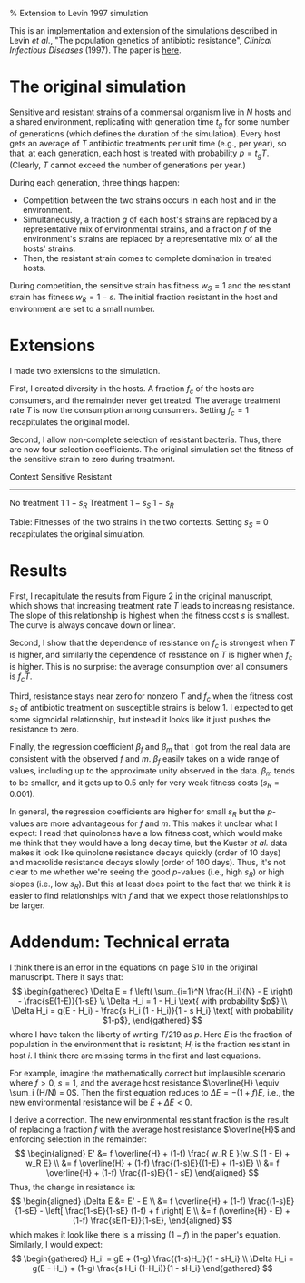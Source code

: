 % Extension to Levin 1997 simulation

This is an implementation and extension of the simulations described in Levin *et al*., "The population genetics of antibiotic resistance", *Clinical Infectious Diseases* (1997). The paper is [here](https://academic.oup.com/cid/article/24/Supplement_1/S9/283564/The-Population-Genetics-of-Antibiotic-Resistance).

# The original simulation

Sensitive and resistant strains of a commensal organism live in $N$ hosts and a
shared environment, replicating with generation time $t_g$ for some number of
generations (which defines the duration of the simulation). Every host gets an
average of $T$ antibiotic treatments per unit time (e.g., per year), so that,
at each generation, each host is treated with probability $p = t_g T$.
(Clearly, $T$ cannot exceed the number of generations per year.)

During each generation, three things happen:

- Competition between the two strains occurs in each host and in the environment.
- Simultaneously, a fraction $g$ of each host's strains are replaced by a representative mix of environmental strains, and a fraction $f$ of the environment's strains are replaced by a representative mix of all the hosts' strains.
- Then, the resistant strain comes to complete domination in treated hosts.

During competition, the sensitive strain has fitness $w_S = 1$ and the
resistant strain has fitness $w_R = 1-s$. The initial fraction resistant in the
host and environment are set to a small number.

# Extensions

I made two extensions to the simulation.

First, I created diversity in the hosts. A fraction $f_c$ of the hosts are
consumers, and the remainder never get treated. The average treatment rate $T$
is now the consumption among consumers. Setting $f_c = 1$ recapitulates the
original model.

Second, I allow non-complete selection of resistant bacteria. Thus, there are
now four selection coefficients. The original simulation set the fitness of the
sensitive strain to zero during treatment.

Context      Sensitive Resistant
-----------  --------- ---------
No treatment $1$       $1-s_R$
Treatment    $1-s_S$   $1-s_R$

Table: Fitnesses of the two strains in the two contexts. Setting $s_S = 0$ recapitulates the original simulation.

# Results

First, I recapitulate the results from Figure 2 in the original manuscript,
which shows that increasing treatment rate $T$ leads to increasing resistance.
The slope of this relationship is highest when the fitness cost $s$ is
smallest. The curve is always concave down or linear.

Second, I show that the dependence of resistance on $f_c$ is strongest when $T$
is higher, and similarly the dependence of resistance on $T$ is higher when
$f_c$ is higher. This is no surprise: the average consumption over all consumers
is $f_c T$.

Third, resistance stays near zero for nonzero $T$ and $f_c$ when the fitness
cost $s_S$ of antibiotic treatment on susceptible strains is below $1$. I
expected to get some sigmoidal relationship, but instead it looks like it just
pushes the resistance to zero.

Finally, the regression coefficient $\beta_f$ and $\beta_m$ that I got from the
real data are consistent with the observed $f$ and $m$. $\beta_f$ easily takes
on a wide range of values, including up to the approximate unity observed in
the data. $\beta_m$ tends to be smaller, and it gets up to $0.5$ only for very
weak fitness costs ($s_R = 0.001$).

In general, the regression coefficients are higher for small $s_R$ but the
$p$-values are more advantageous for $f$ and $m$. This makes it unclear what I
expect: I read that quinolones have a low fitness cost, which would make me
think that they would have a long decay time, but the Kuster *et al.* data
makes it look like quinolone resistance decays quickly (order of 10 days) and
macrolide resistance decays slowly (order of 100 days). Thus, it's not clear to
me whether we're seeing the good $p$-values (i.e., high $s_R$) or high slopes
(i.e., low $s_R$). But this at least does point to the fact that we think it is
easier to find relationships with $f$ and that we expect those relationships to
be larger.

# Addendum: Technical errata

I think there is an error in the equations on page S10 in the original manuscript. There it says that:
$$
\begin{gathered}
\Delta E = f \left( \sum_{i=1}^N \frac{H_i}{N} - E \right) - \frac{sE(1-E)}{1-sE} \\
\Delta H_i = 1 - H_i \text{ with probability $p$} \\
\Delta H_i = g(E - H_i) - \frac{s H_i (1 - H_i)}{1 - s H_i} \text{ with probability $1-p$},
\end{gathered}
$$
where I have taken the liberty of writing $T/219$ as $p$. Here $E$ is the
fraction of population in the environment that is resistant; $H_i$ is the
fraction resistant in host $i$. I think there are missing terms in the first and
last equations.

For example, imagine the mathematically correct but implausible scenario where
$f>0$, $s=1$, and the average host resistance $\overline{H} \equiv \sum_i (H/N) = 0$.
Then the first equation reduces to $\Delta E = -(1+f)E$, i.e., the new
environmental resistance will be $E + \Delta E < 0$.

I derive a correction. The new environmental resistant fraction is the result
of replacing a fraction $f$ with the average host resistance $\overline{H}$ and
enforcing selection in the remainder:
$$
\begin{aligned}
E' &= f \overline{H} + (1-f) \frac{ w_R E }{w_S (1 - E) + w_R E} \\
   &= f \overline{H} + (1-f) \frac{(1-s)E}{(1-E) + (1-s)E} \\
   &= f \overline{H} + (1-f) \frac{(1-s)E}{1 - sE}
\end{aligned}
$$
Thus, the change in resistance is:
$$
\begin{aligned}
\Delta E &= E' - E \\
 &= f \overline{H} + (1-f) \frac{(1-s)E}{1-sE} - \left[ \frac{1-sE}{1-sE} (1-f) + f \right] E \\
 &= f (\overline{H} - E) + (1-f) \frac{sE(1-E)}{1-sE},
\end{aligned}
$$
which makes it look like there is a missing $(1-f)$ in the paper's equation. Similarly, I would expect:
$$
\begin{gathered}
H_i' = gE + (1-g) \frac{(1-s)H_i}{1 - sH_i} \\
\Delta H_i = g(E - H_i) + (1-g) \frac{s H_i (1-H_i)}{1 - sH_i}
\end{gathered}
$$
